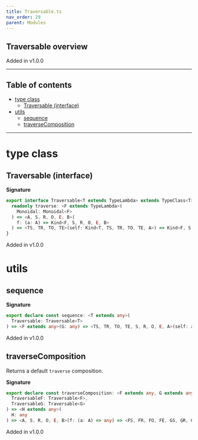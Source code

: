 ```yaml
---
title: Traversable.ts
nav_order: 29
parent: Modules
---
```


## Traversable overview

Added in v1.0.0

---

<h2 class="text-delta">Table of contents</h2>

- [type class](#type-class)
  - [Traversable (interface)](#traversable-interface)
- [utils](#utils)
  - [sequence](#sequence)
  - [traverseComposition](#traversecomposition)

---

# type class

## Traversable (interface)

**Signature**

```ts
export interface Traversable<T extends TypeLambda> extends TypeClass<T> {
  readonly traverse: <F extends TypeLambda>(
    Monoidal: Monoidal<F>
  ) => <A, S, R, O, E, B>(
    f: (a: A) => Kind<F, S, R, O, E, B>
  ) => <TS, TR, TO, TE>(self: Kind<T, TS, TR, TO, TE, A>) => Kind<F, S, R, O, E, Kind<T, TS, TR, TO, TE, B>>
}
```

Added in v1.0.0

# utils

## sequence

**Signature**

```ts
export declare const sequence: <T extends any>(
  Traversable: Traversable<T>
) => <F extends any>(G: any) => <TS, TR, TO, TE, S, R, O, E, A>(self: any) => any
```

Added in v1.0.0

## traverseComposition

Returns a default `traverse` composition.

**Signature**

```ts
export declare const traverseComposition: <F extends any, G extends any>(
  TraversableF: Traversable<F>,
  TraversableG: Traversable<G>
) => <H extends any>(
  H: any
) => <A, S, R, O, E, B>(f: (a: A) => any) => <FS, FR, FO, FE, GS, GR, GO, GE>(fga: any) => any
```

Added in v1.0.0
